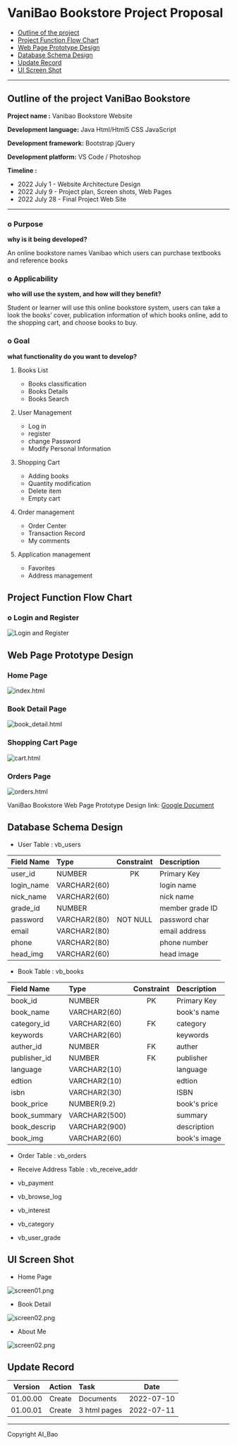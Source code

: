# VaniBao Bookstore Project Proposal

* [Outline of the project](#outline_the_project)
* [Project Function Flow Chart](#function_flow)
* [Web Page Prototype Design](#prototype_design)
* [Database Schema Design](#database_design)
* [Update Record](#update_record)
* [UI Screen Shot](#ui_screenshot)


---

<h2 id="outline_the_project"></h2>

## Outline of the project VaniBao Bookstore

**Project name :** Vanibao Bookstore Website

**Development language:** Java Html/Html5 CSS JavaScript

**Development framework:** Bootstrap jQuery

**Development platform:** VS Code / Photoshop


**Timeline :**

- 2022 July 1	-	Website Architecture Design
- 2022 July 9	-	Project plan, Screen shots, Web Pages
- 2022 July 28	-	Final Project Web Site

---
### o Purpose 
**why is it being developed?**

An online bookstore names Vanibao which users can purchase textbooks and reference books


### o Applicability
**who will use the system, and how will they benefit?**

Student or learner will use this online bookstore system, users can take a look the books’ cover, publication information of which books online, add to the shopping cart, and choose books to buy.


### o Goal
**what functionality do you want to develop?**

 
1.	Books List
    - Books classification
    - Books Details
    - Books Search

2.	User Management
    - Log in
    - register
    - change Password
    - Modify Personal Information

3.	Shopping Cart
    - Adding books
    - Quantity modification
    - Delete item
    - Empty cart

4.	Order management
    - Order Center
    - Transaction Record
    - My comments

5.	Application management
    - Favorites
    - Address management


<h2 id="function_flow"></h2>

## Project Function Flow Chart

### o Login and Register
![Login and Register](./img/Login%20and%20Register.png "Login and Register")




<h2 id="prototype_design"></h2>

## Web Page Prototype Design

### Home Page
![index.html](./img/01_index.html.png "Home Page")

### Book Detail Page
![book_detail.html](./img/02_book_detail.html.png "Book Detail Page")

### Shopping Cart Page
![cart.html](./img/03_cart.html.png "Shopping Cart Page")

### Orders Page
![orders.html](./img/04_orders.html.png "Orders Page")

VaniBao Bookstore Web Page Prototype Design link: [Google Document](https://docs.google.com/presentation/d/1uJhvNx98-ONlrOhoG8lj7gNIeNytHrPPOF4XgNWCDcI/edit?usp=sharing "VaniBao Bookstore")


<h2 id="database_design"></h2>

## Database Schema Design

- User Table : vb_users

| Field Name   | Type          | Constraint | Description     |
|  :---        |  :---         | :---:      |    :---         |
| user_id      | NUMBER        |  PK        | Primary Key     |
| login_name   | VARCHAR2(60)  |            | login name      |
| nick_name    | VARCHAR2(60)  |            | nick name       |
| grade_id     | NUMBER        |            | member grade ID |
| password     | VARCHAR2(80)  |  NOT NULL  | password char   |
| email        | VARCHAR2(80)  |            | email address   |
| phone        | VARCHAR2(80)  |            | phone number    |
| head_img     | VARCHAR2(60)  |            | head image      |

- Book Table : vb_books 

| Field Name   | Type          | Constraint | Description     |
|  :---        |  :---         | :---:      |    :---         |
| book_id      | NUMBER        |  PK        | Primary Key     |
| book_name    | VARCHAR2(60)  |            | book's name     |
| category_id  | VARCHAR2(60)  |  FK        | category        |
| keywords     | VARCHAR2(60)  |            | keywords        |
| auther_id    | NUMBER        |  FK        | auther          |
| publisher_id | NUMBER        |  FK        | publisher       |
| language     | VARCHAR2(10)  |            | language        |
| edtion       | VARCHAR2(10)  |            | edtion          |
| isbn         | VARCHAR2(30)  |            | ISBN            |
| book_price   | NUMBER(9.2)   |            | book's price    |
| book_summary | VARCHAR2(500) |            | summary         |
| book_descrip | VARCHAR2(900) |            | description     |
| book_img     | VARCHAR2(60)  |            | book's image    |

- Order Table : vb_orders

- Receive Address Table : vb_receive_addr

- vb_payment

- vb_browse_log

- vb_interest

- vb_category

- vb_user_grade


<h2 id="ui_screenshot"></h2>

## UI Screen Shot

- Home Page

![screen01.png](./img/screen_shot/screen01.png "Home Page")

- Book Detail

![screen02.png](./img/screen_shot/screen02.png "Book Detail")

- About Me

![screen02.png](./img/screen_shot/screen03.png "About Me")

<h2 id="update_record"></h2>

## Update Record

| Version  | Action |   Task             |    Date    |
|  :---:   |  :---: | :---               |    :---:   |
| 01.00.00 | Create | Documents          | 2022-07-10 |
| 01.00.01 | Create | 3 html pages       | 2022-07-11 |

---
Copyright AI_Bao